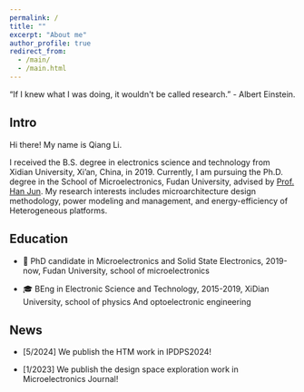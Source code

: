```yaml
---
permalink: /
title: ""
excerpt: "About me"
author_profile: true
redirect_from: 
  - /main/
  - /main.html
---
```


“If I knew what I was doing, it wouldn't be called research.” - Albert Einstein.

## Intro

Hi there! My name is Qiang Li. 

I received the B.S. degree in electronics science and technology from Xidian University, Xi’an, China, in 2019. Currently, I am pursuing the Ph.D. degree in the School of Microelectronics, Fudan University, advised by [Prof. Han Jun](https://sme.fudan.edu.cn/5f/da/c31145a352218/page.htm). My research interests includes microarchitecture design methodology, power modeling and management, and energy-efficiency of Heterogeneous platforms.

## Education 
- :runner: PhD candidate in Microelectronics and Solid State Electronics, 2019-now, <span class="grey">Fudan University, school of microelectronics</span>

- :mortar_board: BEng in Electronic Science and Technology, 2015-2019, <span class="grey">XiDian University, school of physics And optoelectronic engineering</span>

<!-- ## Resources
[Here](https://github.com/XingLLiu/ImperialCollegePosterTemplate) is an **unofficial** LaTex poster template for maths/stats projects with a Imperial College theme. See the links therein for references. -->

<!-- ## Teaching
I am/was a Teaching Assistant for the following courses:
- Autumn 2023: *M.Sc. in Statistics Orientation Week*. Led by Dr [Oliver Ratmann](https://www.imperial.ac.uk/people/oliver.ratmann05).
- Spring 2023: *Mathematical Foundations of Machine Learning*. Lectured by Dr [Anastasia Borovykh](https://abrvkh.github.io/).
- Spring 2022: *Exploratory Data Analysis and Visualisation*. Lectured by Dr [James Martin](https://www.imperial.ac.uk/people/james.martin).
- Autumn 2021: *Applicable Maths*. Lectured by Dr [James Martin](https://www.imperial.ac.uk/people/james.martin). -->

## News

<!-- - [1/7/2024] The birth of my personal website is same as the CPCC day! -->

- [5/2024] We publish the HTM work in IPDPS2024!
  
- [1/2023] We publish the design space exploration work in Microelectronics Journal!
  

<!-- - [10/2023] Starting from October 2023, I will become an [Enrichment Student](https://www.turing.ac.uk/work-turing/studentships/enrichment) at the [Alan Turing Institute](https://www.turing.ac.uk/), where I will join the Turing's research community for six months to broaden my research. Please do not hesitate to reach out if you are interested in collaboration!

- [05/2023] Our paper [A High-dimensional Convergence Theorem for U-statistics with Applications to Kernel-based Testing](https://proceedings.mlr.press/v195/huang23a.html) has been accepted by COLT 2023.

- [04/2023] Our paper [Using Perturbation to Improve Goodness-of-Fit Tests based on Kernelized Stein Discrepancy](https://arxiv.org/abs/2304.14762) has been accepted by ICML 2023.

- [09/2022] I finished my internship at [Meta](https://research.facebook.com/), where I worked on multi-task active learning methods for e-commerce.

- [01/2022] Our paper [Grassmann Stein Variational Gradient Descent](https://proceedings.mlr.press/v151/liu22a.html) has been accepted by AISTATS 2022. -->

<!-- ## Contact
### Email
[firstname].[lastname]16 [at] imperial.ac.uk

### Address
Office 617 \
Huxley Building \
180 Queen's Gate, South Kensington \
London SW7 2AZ \
UK -->
